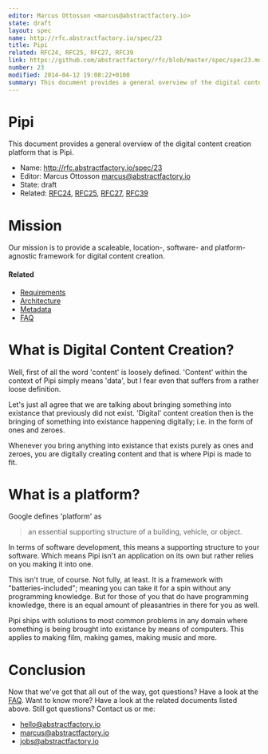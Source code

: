 ```yaml
---
editor: Marcus Ottosson <marcus@abstractfactory.io>
state: draft
layout: spec
name: http://rfc.abstractfactory.io/spec/23
title: Pipi
related: RFC24, RFC25, RFC27, RFC39
link: https://github.com/abstractfactory/rfc/blob/master/spec/spec23.md
number: 23
modified: 2014-04-12 19:08:22+0100
summary: This document provides a general overview of the digital content creation platform that is Pipi.
---
```


# Pipi

This document provides a general overview of the digital content creation platform that is Pipi.

* Name: http://rfc.abstractfactory.io/spec/23
* Editor: Marcus Ottosson <marcus@abstractfactory.io>
* State: draft
* Related: [RFC24](http://rfc.abstractfactory.io/spec/24), [RFC25](http://rfc.abstractfactory.io/spec/25), [RFC27](http://rfc.abstractfactory.io/spec/27), [RFC39](http://rfc.abstractfactory.io/spec/39)

# Mission

Our mission is to provide a scaleable, location-, software- and platform-agnostic framework for digital content creation.

#### Related

* [Requirements][]
* [Architecture][]
* [Metadata][]
* [FAQ][]

# What is Digital Content Creation?

Well, first of all the word 'content' is loosely defined. 'Content' within the context of Pipi simply means 'data', but I fear even that suffers from a rather loose definition.

Let's just all agree that we are talking about bringing something into existance that previously did not exist. 'Digital' content creation then is the bringing of something into existance happening digitally; i.e. in the form of ones and zeroes.

Whenever you bring anything into existance that exists purely as ones and zeroes, you are digitally creating content and that is where Pipi is made to fit.

# What is a platform?

Google defines 'platform' as 

> an essential supporting structure of a building, vehicle, or object.

In terms of software development, this means a supporting structure to your software. Which means Pipi isn't an application on its own but rather relies on you making it into one.

This isn't true, of course. Not fully, at least. It is a framework with "batteries-included"; meaning you can take it for a spin without any programming knowledge. But for those of you that do have programming knowledge, there is an equal amount of pleasantries in there for you as well.

Pipi ships with solutions to most common problems in any domain where something is being brought into existance by means of computers. This applies to making film, making games, making music and more.

# Conclusion

Now that we've got that all out of the way, got questions? Have a look at the [FAQ][]. Want to know more? Have a look at the related documents listed above. Still got questions? Contact us or me:

* <hello@abstractfactory.io>
* <marcus@abstractfactory.io>
* <jobs@abstractfactory.io>

[Metadata]: http://rfc.abstractfactory.io/spec/24
[Requirements]: http://rfc.abstractfactory.io/spec/25
[Architecture]: http://rfc.abstractfactory.io/spec/27
[FAQ]: http://rfc.abstractfactory.io/spec/28